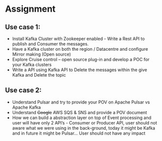# Assignment
## Use case 1:
 
- Install Kafka Cluster with Zookeeper enabled - Write a Rest API to publish and Consumer the messages.
- Have a Kafka cluster on both the region / Datacentre and configure Mirror making (Open source)
- Explore Cruise control – open source plug-in and develop a POC for your Kafka clusters
- Write a API using Kafka API to Delete the messages within the give Kafka and Delete the topic
 
## Use case 2:
 
- Understand Pulsar and try to provide your POV on Apache Pulsar vs Apache Kafka
- Understand ~~Google~~ AWS SQS & SNS and provide a POV document
- How we can build a abstraction layer on top of Event processing and user will have only 2 API’s - Consumer or Producer API, user should not aware what we were using in the back-ground, today it might be Kafka and in future it might be Pulsar… User should not have any impact
